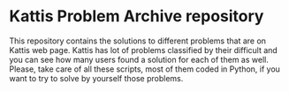 # Kattis Problem Archive repository

This repository contains the solutions to different problems that are on Kattis web page. Kattis has lot of problems classified by their difficult and you can see how many users found a solution for each of them as well. Please, take care of all these scripts, most of them coded in Python, if you want to try to solve by yourself those problems.